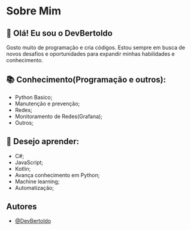 
# Sobre Mim

## 👋 Olá! Eu sou o DevBertoldo
  Gosto muito de programação e cria códigos. Estou sempre em busca de novos desafios e oportunidades para expandir minhas habilidades e conhecimento.

##  📚 Conhecimento(Programação e outros):

- Python Basico;
- Manutenção e prevenção;
- Redes;
- Monitoramento de Redes(Grafana);
- Outros;

## 📖 Desejo aprender:

- C#;
- JavaScript;
- Kotlin;
- Avança conhecimento em Python;
- Machine learning;
- Automatização;


## Autores

- [@DevBertoldo](https://github.com/DevBertoldo)

